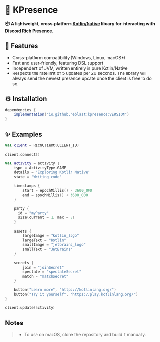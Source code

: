 # 🧩 KPresence

**📦 A lightweight, cross-platform [Kotlin/Native](https://kotlinlang.org/docs/native-overview.html) library for interacting with Discord Rich Presence.**

## 💎 Features
- Cross-platform compatibility (Windows, Linux, macOS*)
- Fast and user-friendly, featuring DSL support
- Independent of JVM, written entirely in pure Kotlin/Native
- Respects the ratelimit of 5 updates per 20 seconds. The library will always send the newest presence update once the client is free to do so.

## ⚙️ Installation

```gradle
dependencies {
    implementation("io.github.reblast:kpresence:VERSION")
}
```

## ✨ Examples
```kt
val client = RichClient(CLIENT_ID)
  
client.connect()

val activity = activity {
    type = ActivityType.GAME
    details = "Exploring Kotlin Native"
    state = "Writing code"
    
    timestamps {
        start = epochMillis() - 3600_000
        end = epochMillis() + 3600_000
    }
    
    party {
      id = "myParty"
      size(current = 1, max = 5)
    }
    
    assets {
        largeImage = "kotlin_logo"
        largeText = "Kotlin"
        smallImage = "jetbrains_logo"
        smallText = "JetBrains"
    }
    
    secrets {
        join = "joinSecret"
        spectate = "spectateSecret"
        match = "matchSecret"
    }
    
    button("Learn more", "https://kotlinlang.org/")
    button("Try it yourself", "https://play.kotlinlang.org/")
}

client.update(activity)
```

## Notes
> * To use on macOS, clone the repository and build it manually.
